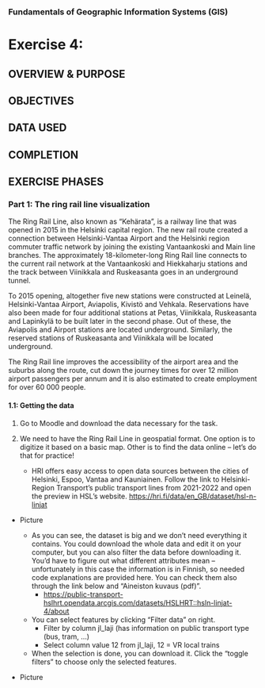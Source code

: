 ### Fundamentals of Geographic Information Systems (GIS)

# Exercise 4: 

## OVERVIEW & PURPOSE

## OBJECTIVES

## DATA USED

## COMPLETION

## EXERCISE PHASES

### Part 1: The ring rail line visualization
The Ring Rail Line, also known as “Kehärata”, is a railway line that was opened in 2015 in the Helsinki capital region. The new rail route created a connection between Helsinki-Vantaa Airport and the Helsinki region commuter traffic network by joining the existing Vantaankoski and Main line branches. The approximately 18-kilometer-long Ring Rail line connects to the current rail network at the Vantaankoski and Hiekkaharju stations and the track between Viinikkala and Ruskeasanta goes in an underground tunnel.

To 2015 opening, altogether five new stations were constructed at Leinelä, Helsinki-Vantaa Airport, Aviapolis, Kivistö and Vehkala. Reservations have also been made for four additional stations at Petas, Viinikkala, Ruskeasanta and Lapinkylä to be built later in the second phase. Out of these, the Aviapolis and Airport stations are located underground. Similarly, the reserved stations of Ruskeasanta and Viinikkala will be located underground.

The Ring Rail line improves the accessibility of the airport area and the suburbs along the route, cut down the journey times for over 12 million airport passengers per annum and it is also estimated to create employment for over 60 000 people.

#### 1.1: Getting the data
1. Go to Moodle and download the data necessary for the task.

2. We need to have the Ring Rail Line in geospatial format. One option is to digitize it based on a basic map. Other is to find the data online – let’s do that for practice!
	- HRI offers easy access to open data sources between the cities of Helsinki, Espoo, Vantaa and Kauniainen. Follow the link to Helsinki-Region Transport’s public transport lines from 2021-2022 and open the preview in HSL’s website. https://hri.fi/data/en_GB/dataset/hsl-n-linjat

- Picture 

	- As you can see, the dataset is big and we don’t need everything it contains. You could download the whole data and edit it on your computer, but you can also filter the data before downloading it. You’d have to figure out what different attributes mean – unfortunately in this case the information is in Finnish, so needed code explanations are provided here. You can check them also through the link below and “Aineiston kuvaus (pdf)”.
		- https://public-transport-hslhrt.opendata.arcgis.com/datasets/HSLHRT::hsln-linjat-4/about
	- You can select features by clicking “Filter data” on right.
		- Filter by column jl_laji (has information on public transport type (bus, tram, …)
		- Select column value 12 from jl_laji, 12 = VR local trains
	- When the selection is done, you can download it. Click the “toggle filters” to choose only the selected features.

- Picture 

<!--stackedit_data:
eyJkaXNjdXNzaW9ucyI6eyJFdFByYk5zWUdNWWhPWXRSIjp7In
N0YXJ0IjoxNDUyLCJlbmQiOjE0NTgsInRleHQiOiJNb29kbGUi
fSwicjFuaW14MW1CdWx6YVhkViI6eyJzdGFydCI6MTk2MSwiZW
5kIjoxOTcwLCJ0ZXh0IjoiLSBQaWN0dXJlIn0sIkNVTHg0QmVW
RFZzMm5GSUEiOnsic3RhcnQiOjI4MzUsImVuZCI6Mjg0NCwidG
V4dCI6Ii0gUGljdHVyZSJ9fSwiY29tbWVudHMiOnsiSHUxb2w3
R2lGNmhCdDNjSSI6eyJkaXNjdXNzaW9uSWQiOiJFdFByYk5zWU
dNWWhPWXRSIiwic3ViIjoiZ2g6NDAzMDQ3ODgiLCJ0ZXh0Ijoi
Q29ycmVjdCIsImNyZWF0ZWQiOjE2ODY4OTg0MDY4MTJ9LCJJdU
c3aE5hT2k0UklhZktlIjp7ImRpc2N1c3Npb25JZCI6InIxbmlt
eDFtQnVsemFYZFYiLCJzdWIiOiJnaDo0MDMwNDc4OCIsInRleH
QiOiJBZGQgcGljdHVyZSIsImNyZWF0ZWQiOjE2ODY4OTg3NTU5
NDB9LCJXSE9hbEd4NWh5dkVKOENFIjp7ImRpc2N1c3Npb25JZC
I6IkNVTHg0QmVWRFZzMm5GSUEiLCJzdWIiOiJnaDo0MDMwNDc4
OCIsInRleHQiOiJBZGQgcGljdHVyZSIsImNyZWF0ZWQiOjE2OD
Y4OTg3ODc4MDV9fSwiaGlzdG9yeSI6Wy0xMzAxNDQ3MjQ5LC0x
MzgwMTUxMjg4LDczMDk5ODExNl19
-->